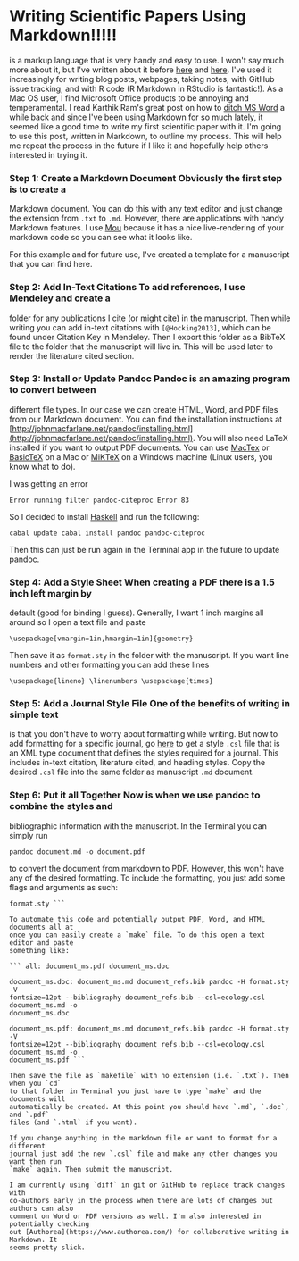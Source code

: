 Writing Scientific Papers Using Markdown!!!!!
====================



is a markup language that is very handy and easy to use. I won't say much
more about it, but I've written about it before
[here](http://danieljhocking.wordpress.com/2013/09/25/knitting-beautiful-documents-in-rstudio/)
and
[here](http://danieljhocking.wordpress.com/2014/04/07/electronic-lab-notebook-take-1/).
I've used it increasingly for writing blog posts, webpages, taking notes, with
GitHub issue tracking, and with R code (R Markdown in RStudio is fantastic!). As a
Mac OS user, I find Microsoft Office products to be annoying and temperamental. I
read Karthik Ram's great post on how to [ditch MS
Word](http://inundata.org/2012/12/04/how-to-ditch-word/) a while back and since I've
been using Markdown for so much lately, it seemed like a good time to write my first
scientific paper with it. I'm going to use this post, written in Markdown, to
outline my process. This will help me repeat the process in the future if I like it
and hopefully help others interested in trying it.

### Step 1: Create a Markdown Document Obviously the first step is to create a
Markdown document. You can do this with any text editor and just change the
extension from `.txt` to `.md`. However, there are applications with handy Markdown
features. I use [Mou](http://25.io/mou/) because it has a nice live-rendering of
your markdown code so you can see what it looks like.

For this example and for future use, I've created a template for a manuscript that
you can find here.

### Step 2: Add In-Text Citations To add references, I use Mendeley and create a
folder for any publications I cite (or might cite) in the manuscript. Then while
writing you can add in-text citations with `[@Hocking2013]`, which can be found
under Citation Key in Mendeley. Then I export this folder as a BibTeX file to the
folder that the manuscript will live in. This will be used later to render the
literature cited section.

### Step 3: Install or Update Pandoc Pandoc is an amazing program to convert between
different file types. In our case we can create HTML, Word, and PDF files from our
Markdown document. You can find the installation instructions at
[http://johnmacfarlane.net/pandoc/installing.html](http://johnmacfarlane.net/pandoc/installing.html).
You will also need LaTeX installed if you want to output PDF documents. You can use
[MacTex](https://tug.org/mactex/) or
[BasicTeX](http://www.tug.org/mactex/morepackages.html) on a Mac or
[MiKTeX](http://miktex.org/) on a Windows machine (Linux users, you know what to
do).

I was getting an error

``` Error running filter pandoc-citeproc Error 83 ```

So I decided to install [Haskell](https://www.haskell.org/platform/) and run the
following:

``` cabal update cabal install pandoc pandoc-citeproc ```

Then this can just be run again in the Terminal app in the future to update pandoc.


### Step 4: Add a Style Sheet When creating a PDF there is a 1.5 inch left margin by
default (good for binding I guess). Generally, I want 1 inch margins all around so I
open a text file and paste

``` \usepackage[vmargin=1in,hmargin=1in]{geometry} ```

Then save it as `format.sty` in the folder with the manuscript. If you want line
numbers and other formatting you can add these lines

``` \usepackage{lineno} \linenumbers \usepackage{times} ```

### Step 5: Add a Journal Style File One of the benefits of writing in simple text
is that you don't have to worry about formatting while writing. But now to add
formatting for a specific journal, go
[here](https://github.com/citation-style-language/styles) to get a style `.csl` file
that is an XML type document that defines the styles required for a journal. This
includes in-text citation, literature cited, and heading styles. Copy the desired
`.csl` file into the same folder as manuscript `.md` document.


### Step 6: Put it all Together Now is when we use pandoc to combine the styles and
bibliographic information with the manuscript. In the Terminal you can simply run

``` pandoc document.md -o document.pdf ```

to convert the document from markdown to PDF. However, this won't have any of the
desired formatting. To include the formatting, you just add some flags and arguments
as such:

``` pandoc document.md -o document.pdf --bibliography cite.bib --csl style.csl -H
format.sty ```

To automate this code and potentially output PDF, Word, and HTML documents all at
once you can easily create a `make` file. To do this open a text editor and paste
something like:

``` all: document_ms.pdf document_ms.doc

document_ms.doc: document_ms.md document_refs.bib pandoc -H format.sty -V
fontsize=12pt --bibliography document_refs.bib --csl=ecology.csl document_ms.md -o
document_ms.doc

document_ms.pdf: document_ms.md document_refs.bib pandoc -H format.sty -V
fontsize=12pt --bibliography document_refs.bib --csl=ecology.csl document_ms.md -o
document_ms.pdf ```

Then save the file as `makefile` with no extension (i.e. `.txt`). Then when you `cd`
to that folder in Terminal you just have to type `make` and the documents will
automatically be created. At this point you should have `.md`, `.doc`, and `.pdf`
files (and `.html` if you want). 

If you change anything in the markdown file or want to format for a different
journal just add the new `.csl` file and make any other changes you want then run
`make` again. Then submit the manuscript.

I am currently using `diff` in git or GitHub to replace track changes with
co-authors early in the process when there are lots of changes but authors can also
comment on Word or PDF versions as well. I'm also interested in potentially checking
out [Authorea](https://www.authorea.com/) for collaborative writing in Markdown. It
seems pretty slick.





